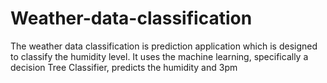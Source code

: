 # Weather-data-classification
The weather data classification is prediction application which is designed to classify the humidity level. It uses the machine learning, specifically a decision Tree Classifier, predicts the humidity and 3pm 
